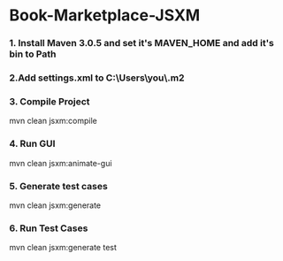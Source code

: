 # Book-Marketplace-JSXM

### 1. Install Maven 3.0.5 and set it's MAVEN_HOME and add it's bin to Path

### 2.Add settings.xml to C:\\Users\\you\\.m2

### 3. Compile Project
mvn clean jsxm:compile

### 4. Run GUI
mvn clean jsxm:animate-gui

### 5. Generate test cases
mvn clean jsxm:generate

### 6. Run Test Cases
mvn clean jsxm:generate test
